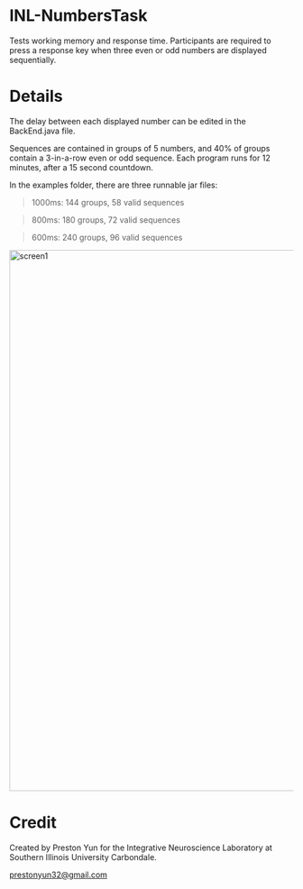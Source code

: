 # INL-NumbersTask
Tests working memory and response time. Participants are required to press a response key when three even or odd numbers are displayed sequentially.

# Details

The delay between each displayed number can be edited in the BackEnd.java file.

Sequences are contained in groups of 5 numbers, and 40% of groups contain a 3-in-a-row even or odd sequence. Each program runs for 12 minutes, after a 15 second countdown.

In the examples folder, there are three runnable jar files:

> 1000ms: 144 groups, 58 valid sequences

> 800ms: 180 groups, 72 valid sequences

> 600ms: 240 groups, 96 valid sequences

<img width="960" alt="screen1" src="https://user-images.githubusercontent.com/40635145/43986417-8a3b68d0-9cde-11e8-8220-2fdfc3cd6d3e.png">


# Credit

Created by Preston Yun for the Integrative Neuroscience Laboratory at Southern Illinois University Carbondale.

prestonyun32@gmail.com
